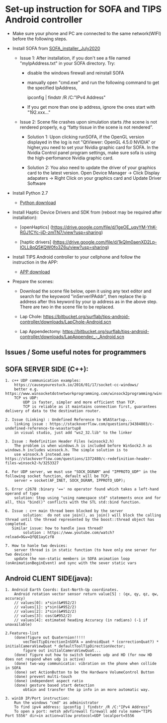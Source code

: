 # Set-up instruction for SOFA and TIPS Android controller

* Make sure your phone and PC are connected to the same network(WIFI) before the following steps.

* Install SOFA from [SOFA_installer_July2020](https://drive.google.com/file/d/13uaPCm1XqhcCetg7jfSVkG86YoO_NraW/view?usp=sharing)

    * Issue 1: After installation, if you don't see a file named "myIpAddress.txt" in your SOFA directory. Try:

        * disable the windows firewall and reinstall SOFA

        * manually open "cmd.exe" and run the following command to get the specified IpAddress, 

            ipconfig | findstr /R /C:"IPv4 Address"

        * If you get more than one ip address, ignore the ones start with "192.xxx..."

    * Issue 2: Scene file crashes upon simulation starts /the scene is not rendered properly, e.g “fatty tissue in the scene is not rendered”. 

        * Solution 1: Upon clicking runSOFA, if the OpenGL version displayed in the log is not "QtViewer: OpenGL 4.5.0 NVIDIA" or higher,you need to 
        set your Nvidia graphic card for SOFA. In the Nvidia Control panel program settings, make sure sofa is using the high-perfomance Nvidia graphic card. 

        * Solution 2: You also need to update the driver of your graphics card to the latest version. 
        Open Device Manager -> Click Display adapaters -> Right Click on your graphics card and Update Driver Software

* Install Python 2.7 
    * [Python download](http://www.python.org/downloads/release/python-2718/)

* Install Haptic Device Drivers and SDK from (reboot may be required after installation): 
    
    * [openHaptics] (https://drive.google.com/file/d/1geOE_uqyYM-YhK-RGJ1CYc-jjD-zmTN7/view?usp=sharing)
        
    * [haptic drivers] (https://drive.google.com/file/d/1kQlm0aenXD2Lp-IOLL8qQ5KQW0fo3Z6u/view?usp=sharing)

* Install TIPS Android controller to your cellphone and follow the instruction in the APP: 
    
    * [APP download](https://bitbucket.org/surflab/tips-android-controller/downloads/app-release.apk)

* Prepare the scenes:
    * Download the scene file below, open it using any text editor and search for the keyoword "inServerIPAddr", then 
    replace the ip address after this keyword by your ip address as in the above step. There are two in the scene file to be replaced.
    
    * Lap Chole: https://bitbucket.org/surflab/tips-android-controller/downloads/LapChole-Android.scn
    * Lap Appendectomy: https://bitbucket.org/surflab/tips-android-controller/downloads/LapAppendec_-_Android.scn

**Issues / Some useful notes for programmers**
------------------------------------------------

## SOFA SERVER SIDE (C++):

    1. c++ UDP communication examples:
    	https://causeyourestuck.io/2016/01/17/socket-cc-windows/
    	better e.g. https://www.winsocketdotnetworkprogramming.com/winsock2programming/winsock2advancedcode1e.html
    	TCP vs UDP: 
    		UDP is faster, simpler and more efficient than TCP. 
    		TCP is reliable as it maintains connection first, guarantees delivery of data to the destination router.

    2. Issue (Linking) : Undefined Reference to WSAStartup...
    	linking issue : https://stackoverflow.com/questions/34384803/c-undefined-reference-to-wsastartup8
    	in visual studio, just add "ws2_32.lib" to the linker

    3. Issue : Redefinition Header Files (winsock2.h)
    	The problem is when windows.h is included before WinSock2.h as windows.h includes winsock.h. The simple solution is to 
        use winsock.h instead.see https://stackoverflow.com/questions/1372480/c-redefinition-header-files-winsock2-h/3253327

    4. For UDP server, we must use "SOCK_DGRAM" and "IPPROTO_UDP" in the following socket function, default will be TCP;
    	server = socket(AF_INET, SOCK_DGRAM, IPPROTO_UDP); 

    5. Error c2678 :binary '==' no operator found which takes a left-hand operand of type
    	solution: Stop using "using namespace std" statements once and for all, this "bind()" conflicts with the STL std::bind function.

    6. Issue : c++ main thread been blocked by the server
    		solution:  do not use join(), as join() will block the calling thread until the thread represented by the boost::thread object has completed.
       Similar issue: how to handle java thread?
       		solution : https://www.youtube.com/watch?reload=9&v=QfQE1ayCzf8

    7. How to hanle two devices:
        server thread is in static function (to have only one server for two devices)
        update the non-static members in SOFA animation loop (onAnimationBeginEvent) and sync with the sever static vars


## Android CLIENT SIDE(java):

    1. Android Earth Coords: East-North-Up coordinates.
        Android rotation vector sensor return value[5] : (qx, qy, qz, qw, accuracy)
        // values[0]: x*sin(&#952/2)
        // values[1]: y*sin(&#952/2)
        // values[2]: z*sin(&#952/2)
        // values[3]: cos(&#952/2)
        // values[4]: estimated heading Accuracy (in radians) (-1 if unavailable)

    2.Features-list
        (done)figure out Quaternion!!!!!
            vecToolTipDirectionInSOFA = androidQuat * (correctionQuat?) * initialCameraViewQuat * defaultToolTipDirectionVector;
            figure out initialCameraViewQuat...
        (done) figure out how to switch between udp and HD (for now HD does not respond when udp is active)
        (done) two-way communicatio: vibration on the phone when collide in SOFA
        (done) set ActionButton to be the Hardware VolumeControl Button
        (done) prevent multi-touch
        (done) independent aspect ratio
        (done) gesture based start detection
            obtain and transfer the ip info in an more automatic way.

    3. win10 IP/Port instruction:
        Run the windows "cmd" as administrator
        To find ipv4 address: ipconfig | findstr /R /C:"IPv4 Address"
        To open a port: netsh advfirewall firewall add rule name="TIPS Port 5556" dir=in action=allow protocol=UDP localport=5556